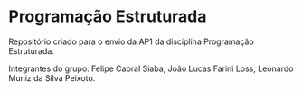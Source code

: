 # Programação Estruturada
Repositório criado para o envio da AP1 da disciplina Programação Estruturada.

Integrantes do grupo:
Felipe Cabral Siaba,
João Lucas Farini Loss,
Leonardo Muniz da Silva Peixoto.
